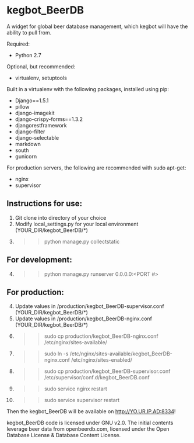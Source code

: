 kegbot_BeerDB
=============

A widget for global beer database management, which kegbot will have the ability to pull from.

Required:
* Python 2.7

Optional, but recommended:
* virtualenv, setuptools

Built in a virtualenv with the following packages, installed using pip:
* Django==1.5.1
* pillow
* django-imagekit
* django-crispy-forms==1.3.2
* djangorestframework
* django-filter
* django-selectable
* markdown
* south
* gunicorn

For production servers, the following are recommended with sudo apt-get:
* nginx
* supervisor

## Instructions for use:
1. Git clone into directory of your choice
2. Modify local_settings.py for your local environment (YOUR_DIR/kegbot_BeerDB/*)
3. >> python manage.py collectstatic

## For development:
4. >> python manage.py runserver 0.0.0.0:<PORT #>

## For production:
4. Update values in /production/kegbot_BeerDB-supervisor.conf (YOUR_DIR/kegbot_BeerDB/*)
5. Update values in /production/kegbot_BeerDB-nginx.conf (YOUR_DIR/kegbot_BeerDB/*)
6. >> sudo cp production/kegbot_BeerDB-nginx.conf /etc/nginx/sites-available/
7. >> sudo ln -s /etc/nginx/sites-available/kegbot_BeerDB-nginx.conf /etc/nginx/sites-enabled/
8. >> sudo cp production/kegbot_BeerDB-supervisor.conf /etc/supervisor/conf.d/kegbot_BeerDB.conf
9. >> sudo service nginx restart
10. >> sudo service supervisor restart

Then the kegbot_BeerDB will be available on http://YO.UR.IP.AD:8334!

kegbot_BeerDB code is licensed under GNU v2.0.  The initial contents leverage beer data from openbeerdb.com, licensed under the Open Database License & Database Content License.

